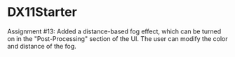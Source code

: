 # DX11Starter
Assignment #13: Added a distance-based fog effect, which can be turned on in the "Post-Processing" section of the UI. The user can modify the color and distance of the fog. 
